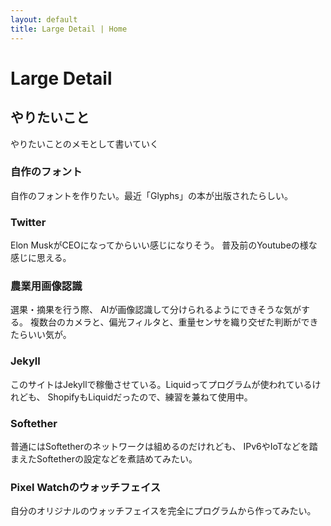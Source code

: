```yaml
---
layout: default
title: Large Detail | Home
---
```

# Large Detail

## やりたいこと

やりたいことのメモとして書いていく

### 自作のフォント

自作のフォントを作りたい。最近「Glyphs」の本が出版されたらしい。

### Twitter

Elon MuskがCEOになってからいい感じになりそう。
普及前のYoutubeの様な感じに思える。

### 農業用画像認識

選果・摘果を行う際、 AIが画像認識して分けられるようにできそうな気がする。
複数台のカメラと、偏光フィルタと、重量センサを織り交ぜた判断ができたらいい気が。

### Jekyll

このサイトはJekyllで稼働させている。Liquidってプログラムが使われているけれども、
ShopifyもLiquidだったので、練習を兼ねて使用中。

### Softether

普通にはSoftetherのネットワークは組めるのだけれども、
IPv6やIoTなどを踏まえたSoftetherの設定などを煮詰めてみたい。

### Pixel Watchのウォッチフェイス

自分のオリジナルのウォッチフェイスを完全にプログラムから作ってみたい。